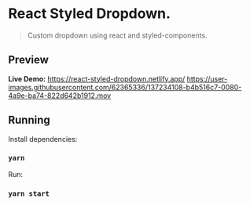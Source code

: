 # React Styled Dropdown.

> Custom dropdown using react and styled-components.


## Preview

**Live Demo:** https://react-styled-dropdown.netlify.app/
https://user-images.githubusercontent.com/62365336/137234108-b4b516c7-0080-4a9e-ba74-822d642b1912.mov


## Running

Install dependencies:

### `yarn`

Run:

### `yarn start`
